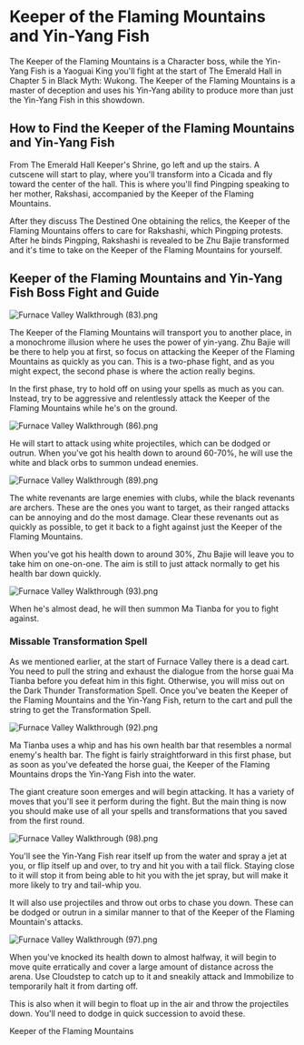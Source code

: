 # Keeper of the Flaming Mountains and Yin-Yang Fish

The Keeper of the Flaming Mountains is a Character boss, while the Yin-Yang Fish is a Yaoguai King you'll fight at the start of The Emerald Hall in Chapter 5 in Black Myth: Wukong. The Keeper of the Flaming Mountains is a master of deception and uses his Yin-Yang ability to produce more than just the Yin-Yang Fish in this showdown. 

## How to Find the Keeper of the Flaming Mountains and Yin-Yang Fish

From The Emerald Hall Keeper's Shrine, go left and up the stairs. A cutscene will start to play, where you'll transform into a Cicada and fly toward the center of the hall. This is where you'll find Pingping speaking to her mother, Rakshasi, accompanied by the Keeper of the Flaming Mountains. 

After they discuss The Destined One obtaining the relics, the Keeper of the Flaming Mountains offers to care for Rakshashi, which Pingping protests. After he binds Pingping, Rakshashi is revealed to be Zhu Bajie transformed and it's time to take on the Keeper of the Flaming Mountains for yourself. 

## Keeper of the Flaming Mountains and Yin-Yang Fish Boss Fight and Guide

![Furnace Valley Walkthrough \(83\).png](https://oyster.ignimgs.com/mediawiki/apis.ign.com/black-myth-wukong/f/fe/Furnace_Valley_Walkthrough_%2883%29.png)

The Keeper of the Flaming Mountains will transport you to another place, in a monochrome illusion where he uses the power of yin-yang. Zhu Bajie will be there to help you at first, so focus on attacking the Keeper of the Flaming Mountains as quickly as you can. This is a two-phase fight, and as you might expect, the second phase is where the action really begins. 

In the first phase, try to hold off on using your spells as much as you can. Instead, try to be aggressive and relentlessly attack the Keeper of the Flaming Mountains while he's on the ground. 

![Furnace Valley Walkthrough \(86\).png](https://oyster.ignimgs.com/mediawiki/apis.ign.com/black-myth-wukong/f/f7/Furnace_Valley_Walkthrough_%2886%29.png)

He will start to attack using white projectiles, which can be dodged or outrun. When you've got his health down to around 60-70%, he will use the white and black orbs to summon undead enemies. 

![Furnace Valley Walkthrough \(89\).png](https://oyster.ignimgs.com/mediawiki/apis.ign.com/black-myth-wukong/c/cb/Furnace_Valley_Walkthrough_%2889%29.png)

The white revenants are large enemies with clubs, while the black revenants are archers. These are the ones you want to target, as their ranged attacks can be annoying and do the most damage. Clear these revenants out as quickly as possible, to get it back to a fight against just the Keeper of the Flaming Mountains. 

When you've got his health down to around 30%, Zhu Bajie will leave you to take him on one-on-one. The aim is still to just attack normally to get his health bar down quickly. 

![Furnace Valley Walkthrough \(93\).png](https://oyster.ignimgs.com/mediawiki/apis.ign.com/black-myth-wukong/4/44/Furnace_Valley_Walkthrough_%2893%29.png)

When he's almost dead, he will then summon Ma Tianba for you to fight against. 

### Missable Transformation Spell

As we mentioned earlier, at the start of Furnace Valley there is a dead cart. You need to pull the string and exhaust the dialogue from the horse guai Ma Tianba before you defeat him in this fight. Otherwise, you will miss out on the Dark Thunder Transformation Spell. Once you've beaten the Keeper of the Flaming Mountains and the Yin-Yang Fish, return to the cart and pull the string to get the Transformation Spell.

![Furnace Valley Walkthrough \(92\).png](https://oyster.ignimgs.com/mediawiki/apis.ign.com/black-myth-wukong/e/e1/Furnace_Valley_Walkthrough_%2892%29.png)

Ma Tianba uses a whip and has his own health bar that resembles a normal enemy's health bar. The fight is fairly straightforward in this first phase, but as soon as you've defeated the horse guai, the Keeper of the Flaming Mountains drops the Yin-Yang Fish into the water. 

The giant creature soon emerges and will begin attacking. It has a variety of moves that you'll see it perform during the fight. But the main thing is now you should make use of all your spells and transformations that you saved from the first round. 

![Furnace Valley Walkthrough \(98\).png](https://oyster.ignimgs.com/mediawiki/apis.ign.com/black-myth-wukong/1/16/Furnace_Valley_Walkthrough_%2898%29.png)

You'll see the Yin-Yang Fish rear itself up from the water and spray a jet at you, or flip itself up and over, to try and hit you with a tail flick. Staying close to it will stop it from being able to hit you with the jet spray, but will make it more likely to try and tail-whip you. 

It will also use projectiles and throw out orbs to chase you down. These can be dodged or outrun in a similar manner to that of the Keeper of the Flaming Mountain's attacks. 

![Furnace Valley Walkthrough \(97\).png](https://oyster.ignimgs.com/mediawiki/apis.ign.com/black-myth-wukong/0/0c/Furnace_Valley_Walkthrough_%2897%29.png)

When you've knocked its health down to almost halfway, it will begin to move quite erratically and cover a large amount of distance across the arena. Use Cloudstep to catch up to it and sneakily attack and Immobilize to temporarily halt it from darting off. 

This is also when it will begin to float up in the air and throw the projectiles down. You'll need to dodge in quick succession to avoid these. 

Keeper of the Flaming Mountains
